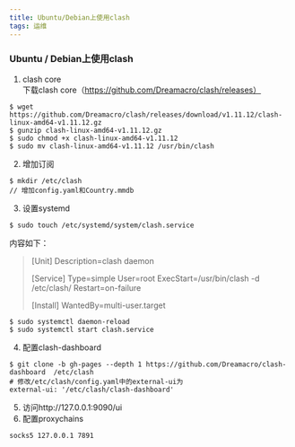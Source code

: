 ```yaml
---
title: Ubuntu/Debian上使用clash
tags: 运维
---  
```

### Ubuntu / Debian上使用clash  
1. clash core  
下载clash core（https://github.com/Dreamacro/clash/releases）  
```  
$ wget https://github.com/Dreamacro/clash/releases/download/v1.11.12/clash-linux-amd64-v1.11.12.gz  
$ gunzip clash-linux-amd64-v1.11.12.gz  
$ sudo chmod +x clash-linux-amd64-v1.11.12
$ sudo mv clash-linux-amd64-v1.11.12 /usr/bin/clash  
```  
2. 增加订阅  
``` 
$ mkdir /etc/clash  
// 增加config.yaml和Country.mmdb  
```  
3. 设置systemd  
```   
$ sudo touch /etc/systemd/system/clash.service
```  
内容如下： 
> [Unit]
> Description=clash daemon
> 
> [Service]
> Type=simple
> User=root
> ExecStart=/usr/bin/clash -d /etc/clash/
> Restart=on-failure
> 
> [Install]
> WantedBy=multi-user.target 

```  
$ sudo systemctl daemon-reload
$ sudo systemctl start clash.service  
```  
4. 配置clash-dashboard  
```  
$ git clone -b gh-pages --depth 1 https://github.com/Dreamacro/clash-dashboard  /etc/clash  
# 修改/etc/clash/config.yaml中的external-ui为
external-ui: '/etc/clash/clash-dashboard'  
```  
5. 访问http://127.0.0.1:9090/ui  
6. 配置proxychains  
```  
socks5 127.0.0.1 7891  
```  
